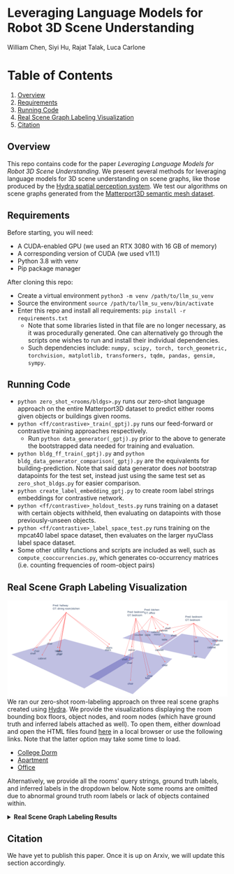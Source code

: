 # Leveraging Language Models for Robot 3D Scene Understanding

William Chen, Siyi Hu, Rajat Talak, Luca Carlone

# Table of Contents
1. [Overview](#overview)
2. [Requirements](#requirements)
3. [Running Code](#running-code)
4. [Real Scene Graph Labeling Visualization](#real-scene-graph-labeling-visualization)
5. [Citation](#citation)

## Overview
This repo contains code for the paper _Leveraging Language Models for Robot 3D Scene Understanding_. We present several methods for leveraging language models for 3D scene understanding on scene graphs, like those produced by the [Hydra spatial perception system](https://arxiv.org/abs/2201.13360). We test our algorithms on scene graphs generated from the [Matterport3D semantic mesh dataset](https://niessner.github.io/Matterport/).

## Requirements
Before starting, you will need:
- A CUDA-enabled GPU (we used an RTX 3080 with 16 GB of memory)
- A corresponding version of CUDA (we used v11.1)
- Python 3.8 with venv
- Pip package manager

After cloning this repo: 
- Create a virtual environment `python3 -m venv /path/to/llm_su_venv`
- Source the environment `source /path/to/llm_su_venv/bin/activate`
- Enter this repo and install all requirements: `pip install -r requirements.txt`
  - Note that some libraries listed in that file are no longer necessary, as it was procedurally generated. One can alternatively go through the scripts one wishes to run and install their individual dependencies.
  - Such dependencies include: `numpy, scipy, torch, torch_geometric, torchvision, matplotlib, transformers, tqdm, pandas, gensim, sympy`.

## Running Code
- `python zero_shot_<rooms/bldgs>.py` runs our zero-shot language approach on the entire Matterport3D dataset to predict either rooms given objects or buildings given rooms.
- `python <ff/contrastive>_train(_gptj).py` runs our feed-forward or contrastive training approaches respectively.
  - Run `python data_generator(_gptj).py` prior to the above to generate the bootstrapped data needed for training and evaluation.
- `python bldg_ff_train(_gptj).py` and `python bldg_data_generator_comparison(_gptj).py` are the equivalents for building-prediction. Note that said data generator does _not_ bootstrap datapoints for the test set, instead just using the same test set as `zero_shot_bldgs.py` for easier comparison.
- `python create_label_embedding_gptj.py` to create room label strings embeddings for contrastive network.
- `python <ff/contrastive>_holdout_tests.py` runs training on a dataset with certain objects withheld, then evaluating on datapoints with those previously-unseen objects.
- `python <ff/contrastive>_label_space_test.py` runs training on the mpcat40 label space dataset, then evaluates on the larger nyuClass label space dataset.
- Some other utility functions and scripts are included as well, such as `compute_cooccurrencies.py`, which generates co-occurrency matrices (i.e. counting frequencies of room-object pairs)

## Real Scene Graph Labeling Visualization
![visualization](https://github.com/MIT-SPARK/llm_scene_understanding/blob/main/images/RealDSGExample.png)
We ran our zero-shot room-labeling approach on three real scene graphs created using [Hydra](https://arxiv.org/abs/2201.13360). We provide the visualizations displaying the room bounding box floors, object nodes, and room nodes (which have ground truth and inferred labels attached as well). To open them, either download and open the HTML files found [here](https://github.com/MIT-SPARK/llm_scene_understanding/tree/main/real_dsg_vis) in a local browser or use the following links. Note that the latter option may take some time to load.
- [College Dorm](https://htmlpreview.github.io/?https://github.com/MIT-SPARK/llm_scene_understanding/blob/main/real_dsg_vis/sidpac_floor1_3_vis.html)
- [Apartment](https://htmlpreview.github.io/?https://github.com/MIT-SPARK/llm_scene_understanding/blob/main/real_dsg_vis/uh2_apartment_vis.html)
- [Office](https://htmlpreview.github.io/?https://github.com/MIT-SPARK/llm_scene_understanding/blob/main/real_dsg_vis/uh2_office_vis.html)

Alternatively, we provide all the rooms' query strings, ground truth labels, and inferred labels in the dropdown below. Note some rooms are omitted due to abnormal ground truth room labels or lack of objects contained within.

<details>
  <summary><b>Real Scene Graph Labeling Results</b></summary>
  <br>
  <pre>
  <code>
######################################################
################## Starting: sidpac ##################
######################################################
--------- 0 ---------
A room containing tables, chairs, and cabinets is called a
predicted: kitchen - ground truth: lounge;seminar room
--------- 4 ---------
A room containing tables and cabinets is called a
predicted: kitchen - ground truth: hallway
--------- 5 ---------
A room containing tables, chairs, and televisions is called a
predicted: lounge - ground truth: lounge;game room
--------- 7 ---------
A room containing chairs is called a
predicted: lounge - ground truth: hallway
--------- 8 ---------
A room containing stairs and railing is called a
predicted: stairwell - ground truth: stairwell
--------- 9 ---------
A room containing stairs and railing is called a
predicted: stairwell - ground truth: stairwell
--------- 10 ---------
A room containing stairs and railing is called a
predicted: stairwell - ground truth: stairwell
--------- 11 ---------
A room containing stairs is called a
predicted: stairwell - ground truth: stairwell
--------- 13 ---------
A room containing tables, chairs, and refrigerators is called a
predicted: kitchen - ground truth: hallway
--------- 14 ---------
A room containing beds, tables, and chairs is called a
predicted: bedroom - ground truth: bedroom
--------- 15 ---------
A room containing stoves, tables, and cabinets is called a
predicted: kitchen - ground truth: kitchen
--------- 17 ---------
A room containing tables and chairs is called a
predicted: lounge - ground truth: lounge;hallway
--------- 18 ---------
A room containing cabinets is called a
predicted: bedroom - ground truth: hallway
--------- 22 ---------
A room containing stairs and railing is called a
predicted: stairwell - ground truth: stairwell
--------- 23 ---------
A room containing stairs is called a
predicted: stairwell - ground truth: stairwell
--------- 24 ---------
A room containing stairs and railing is called a
predicted: stairwell - ground truth: stairwell
#########################################################
################## Starting: apartment ##################
#########################################################
--------- 0 ---------
A room containing stairs, tables, and chairs is called a
predicted: hallway - ground truth: dining room;kitchen
--------- 1 ---------
A room containing beds, chairs, and wardrobes is called a
predicted: bedroom - ground truth: bedroom
--------- 2 ---------
A room containing tables, cabinets, and counters is called a
predicted: kitchen - ground truth: office
--------- 3 ---------
A room containing beds, chairs, and mirrors is called a
predicted: bedroom - ground truth: bedroom
######################################################
################## Starting: office ##################
######################################################
--------- 0 ---------
A room containing tables, chairs, and wardrobes is called a
predicted: bedroom - ground truth: hallway;office
--------- 1 ---------
A room containing computers, tables, and chairs is called a
predicted: lounge - ground truth: office
--------- 2 ---------
A room containing tables, chairs, and wardrobes is called a
predicted: bedroom - ground truth: office
--------- 3 ---------
A room containing tables and chairs is called a
predicted: lounge - ground truth: conference room
  </code>
  </pre>
</details>

## Citation
We have yet to publish this paper. Once it is up on Arxiv, we will update this section accordingly.
